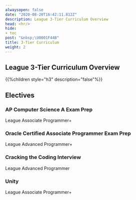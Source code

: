 ```yaml
---
alwaysopen: false
date: "2020-08-20T16:42:11.812Z"
description: League 3-Tier Curriculum Overview
head: <hr/>
hide:
- toc
post: "&nbsp;\U0001F44B"
title: 3-Tier Curriculum
weight: 2
---
```


## League 3-Tier Curriculum Overview


{{%children style="h3" description="false"%}}


## Electives

### AP Computer Science A Exam Prep
League Associate Programmer+

### Oracle Certified Associate Programmer Exam Prep 
League Advanced Programmer+

### Cracking the Coding Interview
League Advanced Programmer

### Unity
League Associate Programmer+